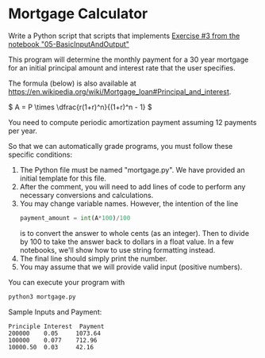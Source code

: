 # Mortgage Calculator

Write a Python script that scripts that implements 
[Exercise #3 from the notebook "05-BasicInputAndOutput"](https://fintechpython.pages.oit.duke.edu/jupyternotebooks/1-Core%20Python/05-BasicInputAndOutput.html#exercises)

This program will determine the monthly payment for a 30 year mortgage for an initial principal amount and interest rate that the user specifies.

The formula (below) is also available at https://en.wikipedia.org/wiki/Mortgage_loan#Principal_and_interest. 

$ A = P \times \dfrac{r(1+r)^n}{(1+r)^n - 1} $

You need to compute periodic amortization payment assuming 12 payments per year.

So that we can automatically grade programs, you must follow these specific conditions:
1. The Python file must be named "mortgage.py".  We have provided an initial template for this file.
2. After the comment, you will need to add lines of code to perform  any necessary conversions and calculations.
3. You may change variable names.  However, the intention of the line
   ```python
   payment_amount = int(A*100)/100 
   ```
   is to convert the answer to whole cents (as an integer). Then to divide by 100 to take the answer back to dollars in a float value. In a few notebooks, we'll show how to use string formatting instead.
4. The final line should simply print the number. 
5. You may assume that we will provide valid input (positive numbers).

You can execute your program with
```bash
python3 mortgage.py
```

Sample Inputs and Payment:
```text
Principle Interest  Payment
200000    0.05     1073.64
100000    0.077    712.96 
10000.50  0.03     42.16
```
